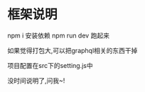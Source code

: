 框架说明
===

npm i 安装依赖
npm run dev 跑起来

如果觉得打包大,可以把graphql相关的东西干掉

项目配置在src下的setting.js中


没时间说明了,问我~!

